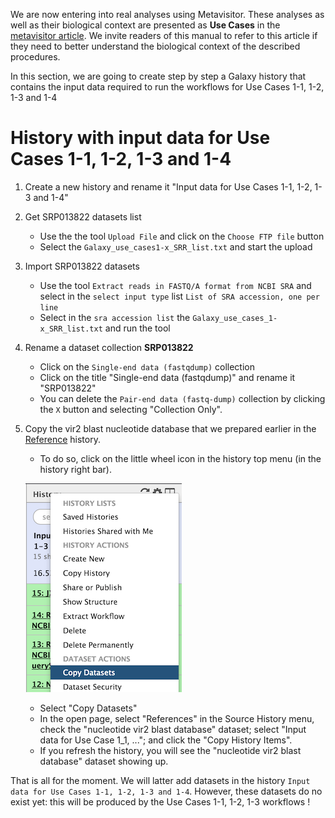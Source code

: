We are now entering into real analyses using Metavisitor.
These analyses as well as their biological context are presented as **Use Cases** in the [metavisitor article](http://dx.doi.org/10.1101/048983). We invite readers of this manual to refer to this article if they need to better understand the biological context of the described procedures.

In this section, we are going to create step by step a Galaxy history that contains the input data required to run the workflows for Use Cases 1-1, 1-2, 1-3 and 1-4

# History with input data for Use Cases 1-1, 1-2, 1-3 and 1-4

1. Create a new history and rename it "Input data for Use Cases 1-1, 1-2, 1-3 and 1-4"
2. Get SRP013822 datasets list
    - Use the the tool `Upload File` and click on the `Choose FTP file` button
    - Select the `Galaxy_use_cases1-x_SRR_list.txt` and start the upload
3. Import SRP013822 datasets
    - Use the tool `Extract reads in FASTQ/A format from NCBI SRA` and select in the `select input type` list `List of SRA accession, one per line`
    - Select in the `sra accession list` the `Galaxy_use_cases_1-x_SRR_list.txt` and run the tool
4. Rename a dataset collection **SRP013822**
    - Click on the `Single-end data (fastqdump)` collection
    - Click on the title "Single-end data (fastqdump)" and rename it "SRP013822"
    - You can delete the `Pair-end data (fastq-dump)` collection by clicking the `X` button and selecting "Collection Only".

5. Copy the vir2 blast nucleotide database that we prepared earlier in the [Reference](metavisitor_configure_references.md#3-prepare-blast-databases) history.
    - To do so, click on the little wheel icon in the history top menu (in the history right bar).

    ![copydataset](images/copydataset.png)

    - Select "Copy Datasets"
    - In the open page, select "References" in the Source History menu, check the "nucleotide vir2 blast database" dataset; select "Input data for Use Case 1_1, ..."; and click the "Copy History Items".
    - If you refresh the history, you will see the "nucleotide vir2 blast database" dataset showing up.

That is all for the moment. We will latter add datasets in the history `Input data for Use Cases 1-1, 1-2, 1-3 and 1-4`. However, these datasets do no exist yet: this will be produced by the Use Cases 1-1, 1-2, 1-3 workflows !
